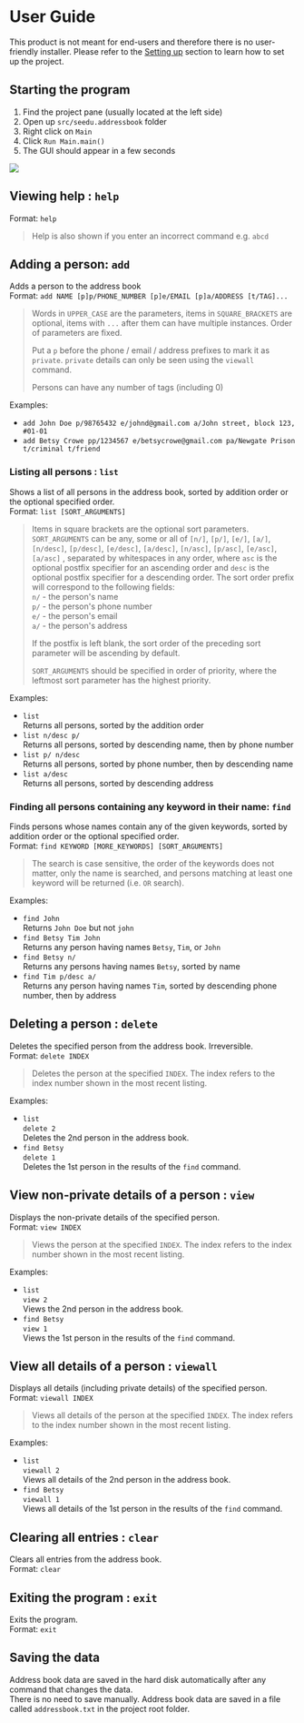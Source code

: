 # User Guide

This product is not meant for end-users and therefore there is no user-friendly installer. 
Please refer to the [Setting up](DeveloperGuide.md#setting-up) section to learn how to set up the project.

## Starting the program

1. Find the project pane (usually located at the left side)
2. Open up `src/seedu.addressbook` folder
3. Right click on `Main`
4. Click `Run Main.main()`
5. The GUI should appear in a few seconds

<img src="images/Ui.png">

## Viewing help : `help`
Format: `help`

> Help is also shown if you enter an incorrect command e.g. `abcd`
 
## Adding a person: `add`
Adds a person to the address book<br>
Format: `add NAME [p]p/PHONE_NUMBER [p]e/EMAIL [p]a/ADDRESS [t/TAG]...` 
 
> Words in `UPPER_CASE` are the parameters, items in `SQUARE_BRACKETS` are optional, 
> items with `...` after them can have multiple instances. Order of parameters are fixed. 
> 
> Put a `p` before the phone / email / address prefixes to mark it as `private`. `private` details can only
> be seen using the `viewall` command.
> 
> Persons can have any number of tags (including 0)

Examples: 
* `add John Doe p/98765432 e/johnd@gmail.com a/John street, block 123, #01-01`
* `add Betsy Crowe pp/1234567 e/betsycrowe@gmail.com pa/Newgate Prison t/criminal t/friend`

### Listing all persons : `list`
Shows a list of all persons in the address book, sorted by addition order or the optional specified order.<br>
Format: `list [SORT_ARGUMENTS]`

>Items in square brackets are the optional sort parameters.<br/>
>`SORT_ARGUMENTS` can be any, some or all of
>`[n/]`, `[p/]`, `[e/]`, `[a/]`, `[n/desc]`, `[p/desc]`, `[e/desc]`, `[a/desc]`, `[n/asc]`, `[p/asc]`, `[e/asc]`, `[a/asc]`
>, separated by whitespaces in any order, where `asc` is the optional postfix specifier for an ascending order and 
>`desc` is the optional postfix specifier for a descending order. The sort order prefix will correspond to the following fields:<br/>
>`n/` - the person's name<br/>
>`p/` - the person's phone number<br/>
>`e/` - the person's email<br/>
>`a/` - the person's address
>
>If the postfix is left blank, the sort order of the preceding sort parameter will be ascending by default.
>
>`SORT_ARGUMENTS` should be specified in order of priority, where the leftmost sort parameter has the highest priority.

Examples: 
* `list` <br>
  Returns all persons, sorted by the addition order
* `list n/desc p/` <br>
  Returns all persons, sorted by descending name, then by phone number
* `list p/ n/desc` <br>
  Returns all persons, sorted by phone number, then by descending name
* `list a/desc` <br>
  Returns all persons, sorted by descending address

### Finding all persons containing any keyword in their name: `find`
Finds persons whose names contain any of the given keywords, sorted by addition order or the optional specified order.<br>
Format: `find KEYWORD [MORE_KEYWORDS] [SORT_ARGUMENTS]`

> The search is case sensitive, the order of the keywords does not matter, only the name is searched, 
and persons matching at least one keyword will be returned (i.e. `OR` search).

Examples: 
* `find John`<br>
  Returns `John Doe` but not `john`
* `find Betsy Tim John`<br>
  Returns any person having names `Betsy`, `Tim`, or `John`
* `find Betsy n/`<br>
  Returns any persons having names `Betsy`, sorted by name
* `find Tim p/desc a/`<br>
  Returns any person having names `Tim`, sorted by descending phone number, then by address

## Deleting a person : `delete`
Deletes the specified person from the address book. Irreversible.<br>
Format: `delete INDEX`

> Deletes the person at the specified `INDEX`. 
  The index refers to the index number shown in the most recent listing.

Examples: 
* `list`<br>
  `delete 2`<br>
  Deletes the 2nd person in the address book.
* `find Betsy`<br> 
  `delete 1`<br>
  Deletes the 1st person in the results of the `find` command.

## View non-private details of a person : `view`
Displays the non-private details of the specified person.<br>
Format: `view INDEX`

> Views the person at the specified `INDEX`. 
  The index refers to the index number shown in the most recent listing.

Examples: 
* `list`<br>
  `view 2`<br>
  Views the 2nd person in the address book.
* `find Betsy` <br> 
  `view 1`<br>
  Views the 1st person in the results of the `find` command.

## View all details of a person : `viewall`
Displays all details (including private details) of the specified person.<br>
Format: `viewall INDEX`

> Views all details of the person at the specified `INDEX`. 
  The index refers to the index number shown in the most recent listing.

Examples: 
* `list`<br>
  `viewall 2`<br>
  Views all details of the 2nd person in the address book.
* `find Betsy`<br> 
  `viewall 1`<br>
  Views all details of the 1st person in the results of the `find` command.

## Clearing all entries : `clear`
Clears all entries from the address book.<br>
Format: `clear`  

## Exiting the program : `exit`
Exits the program.<br>
Format: `exit`  

## Saving the data 
Address book data are saved in the hard disk automatically after any command that changes the data.<br>
There is no need to save manually. Address book data are saved in a file called `addressbook.txt` in the project root folder.
